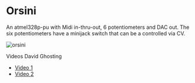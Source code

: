 Orsini
======

An atmel328p-pu with Midi in-thru-out, 6 potentiometers and DAC out.
The six potentiometers have a minijack switch that can be a controlled via CV.

![orsini](https://user-images.githubusercontent.com/6823868/29380198-2f4f556e-82c5-11e7-9e20-f05cb71f9899.jpg)

Videos David Ghosting
- [Video 1](https://www.youtube.com/watch?v=QPaGWW7q3iw)
- [Video 2](https://www.youtube.com/watch?v=FKTxtArhNdU)

